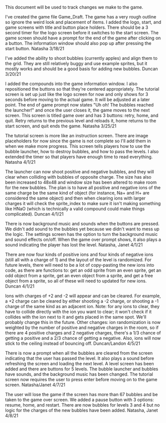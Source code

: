 This document will be used to track changes we make to the game.

I've created the game file Game_Draft. The game has a very rough outline so ignore the weird look and placement of items. I added the logo, start, and game screens with title and button place holders. There should be a 3 second timer for the logo screen before it switches to the start screen. The game screen should have a prompt for the end of the game after clicking on a button. The information window should also pop up after pressing the start button.
Natasha 3/18/21

I've added the ability to shoot bubbles (currently apples) and align them to the grid. They are still relatively buggy and use example sprites, but it mostly works and should be a good basis for adding new bubbles.
Duncan 3/20/21

I added the compounds into the game information window. I also repositioned the buttons so that they're centered appropriately. The tutorial screen is set up just like the logo screen for now and only shows for 3 seconds before moving to the actual game. It will be adjusted at a later point. The end of game prompt now states "Uh oh! The bubbles reached the launcher!" and once the user closes it, the game moves to the next screen. This screen is titled game over and has 3 buttons: retry, home, and quit. Retry returns to the previous level and reloads it, home returns to the start screen, and quit ends the game. Natasha 3/25/21

The tutorial screen is more like an instruction screen. There are image placeholders for now since the game is not complete so I'll add them in when we make more progress. This screen tells players how to use the bubble launcher, how to destroy bubbles, and how to pass the levels. I also extended the timer so that players have enough time to read everything. Natasha 4/1/21

The launcher can now shoot positive and negative bubbles, and they will clear when colliding with bubbles of opposite charge. The size has also been increased to 48x48 and window size has been altered to make room for the new bubbles. The plan is to have all positive and negative ions of the same charge be the same kind of object (for instance, Na+ and H+ are considered the same object) and then when clearing ions with larger charges it will check the sprite_index to make sure it isn't making something like HNaO (which is technically a valid compound could make things complicated). Duncan 4/1/21

There is now background music and sounds when the buttons are pressed. We didn't add sound to the bubbles yet because we didn't want to mess up the logic. The settings screen has the option to turn the background music and sound effects on/off. When the game over prompt shows, it also plays a sound indicating the player has lost the level. Natasha, Janet 4/1/21

There are now four kinds of positive ions and four kinds of negative ions (still all with a charge of 1) and the layout of the level is randomized. For future levels, there will need to be a lot of copy-pasting the new ions into code, as there are functions to: get an odd sprite from an even sprite, get an odd object from a sprite, get an even object from a sprite, and get a free object from a sprite, so all of these will need to updated for new ions. Duncan 4/1/21

Ions with charges of +2 and -2 will appear and can be cleared. For example, a +2 charge can be cleared by either shooting a -2 charge, or shooting a -1 charge of the same kind as an adjacent ion. Note: for any ions to clear, they have to collide directly with the ion you want to clear; it won't check if it collides with the ion next to it and gets placed in the same spot. We'll probably change this in the future. Other changes: ion randomization is now weighted by the number of positive and negative charges in the room, so if there are 4 positive charges and 2 negative charges, there's a 1/3 chance of getting a positive and a 2/3 chance of getting a negative. Also, ions will now stick to the ceiling instead of bouncing off. Duncan/Landon 4/5/21

There is now a prompt when all the bubbles are cleared from the screen indicating that the user has passed the level. It also plays a sound before refreshing the screen and loading the next level. A level screen has been added and there are buttons for 5 levels. The bubble launcher and bubbles have sounds, and the background music has been changed. The tutorial screen now requires the user to press enter before moving on to the game screen. Natasha/Janet 4/7/21

The user will lose the game if the screen has more than 67 bubbles and be taken to the game over screen. We added a pause button with 3 options: resume, home, and restart. There are now bubbles for levels 3 and 4 but no logic for the charges of the new bubbles have been added. Natasha, Janet 4/8/21